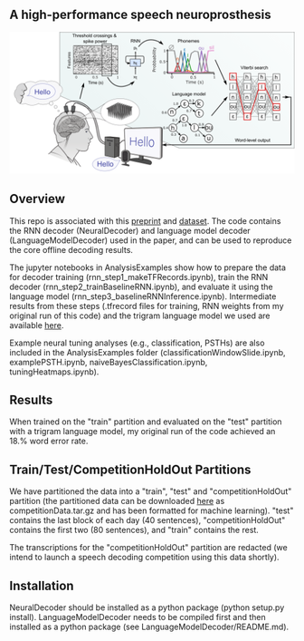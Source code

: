 ## A high-performance speech neuroprosthesis
[![System diagram](SystemDiagram.png)](https://www.biorxiv.org/content/10.1101/2023.01.21.524489v2.abstract)

## Overview

This repo is associated with this [preprint](https://www.biorxiv.org/content/10.1101/2023.01.21.524489v2.abstract) and [dataset](https://doi.org/10.5061/dryad.x69p8czpq). The code contains the RNN decoder (NeuralDecoder) and language model decoder (LanguageModelDecoder) used in the paper, and can be used to reproduce the core offline decoding results. 

The jupyter notebooks in AnalysisExamples show how to prepare the data for decoder training (rnn_step1_makeTFRecords.ipynb), train the RNN decoder (rnn_step2_trainBaselineRNN.ipynb), and evaluate it using the language model (rnn_step3_baselineRNNInference.ipynb). Intermediate results from these steps (.tfrecord files for training, RNN weights from my original run of this code) and the trigram language model we used are available [here](https://doi.org/10.5061/dryad.x69p8czpq). 

Example neural tuning analyses (e.g., classification, PSTHs) are also included in the AnalysisExamples folder (classificationWindowSlide.ipynb, examplePSTH.ipynb, naiveBayesClassification.ipynb, tuningHeatmaps.ipynb). 

## Results

When trained on the "train" partition and evaluated on the "test" partition with a trigram language model, my original run of the code achieved an 18.% word error rate. 

## Train/Test/CompetitionHoldOut Partitions

We have partitioned the data into a "train", "test" and "competitionHoldOut" partition (the partitioned data can be downloaded [here](https://doi.org/10.5061/dryad.x69p8czpq) as competitionData.tar.gz and has been formatted for machine learning). "test" contains the last block of each day (40 sentences), "competitionHoldOut" contains the first two (80 sentences), and "train" contains the rest. 

The transcriptions for the "competitionHoldOut" partition are redacted (we intend to launch a speech decoding competition using this data shortly). 

## Installation

NeuralDecoder should be installed as a python package (python setup.py install). LanguageModelDecoder needs to be compiled first and then installed as a python package (see LanguageModelDecoder/README.md). 




